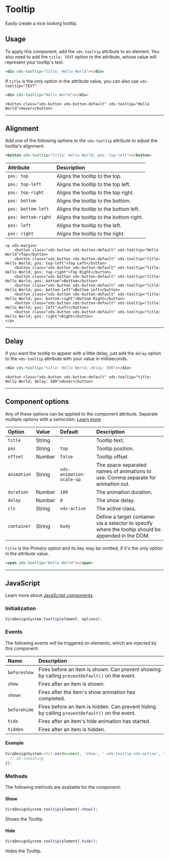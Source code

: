 # Tooltip

<p class="vds-text-lead">Easily create a nice looking tooltip.</p>

## Usage

To apply this component, add the `vds-tooltip` attribute to an element. You also need to add the `title: TEXT` option to the attribute, whose value will represent your tooltip's text.

```html
<div vds-tooltip="title: Hello World"></div>
```

If `title` is the only option in the attribute value, you can also use `vds-tooltip="TEXT"`

```html
<div vds-tooltip="Hello World"></div>
```

```example
<button class="vds-button vds-button-default" vds-tooltip="Hello World">Hover</button>
```

***

## Alignment

Add one of the following options to the `vds-tooltip` attribute to adjust the tooltip's alignment.

```html
<button vds-tooltip="title: Hello World; pos: top-left"></button>
```

| Attribute           | Description                             |
|:--------------------|:----------------------------------------|
| `pos: top`          | Aligns the tooltip to the top.          |
| `pos: top-left`     | Aligns the tooltip to the top left.     |
| `pos: top-right`    | Aligns the tooltip to the top right.    |
| `pos: bottom`       | Aligns the tooltip to the bottom.       |
| `pos: bottom-left`  | Aligns the tooltip to the bottom left.  |
| `pos: bottom-right` | Aligns the tooltip to the bottom right. |
| `pos: left`         | Aligns the tooltip to the left.         |
| `pos: right`        | Aligns the tooltip to the right.        |

```example
<p vds-margin>
    <button class="vds-button vds-button-default" vds-tooltip="Hello World">Top</button>
    <button class="vds-button vds-button-default" vds-tooltip="title: Hello World; pos: top-left">Top Left</button>
    <button class="vds-button vds-button-default" vds-tooltip="title: Hello World; pos: top-right">Top Right</button>
    <button class="vds-button vds-button-default" vds-tooltip="title: Hello World; pos: bottom">Bottom</button>
    <button class="vds-button vds-button-default" vds-tooltip="title: Hello World; pos: bottom-left">Bottom Left</button>
    <button class="vds-button vds-button-default" vds-tooltip="title: Hello World; pos: bottom-right">Bottom Right</button>
    <button class="vds-button vds-button-default" vds-tooltip="title: Hello World; pos: left">Left</button>
    <button class="vds-button vds-button-default" vds-tooltip="title: Hello World; pos: right">Right</button>
</p>
```

***

## Delay

If you want the tooltip to appear with a little delay, just add the `delay` option to the `vds-tooltip` attribute with your value in milliseconds.

```html
<div vds-tooltip="title: Hello World; delay: 500"></div>
```

```example
<button class="vds-button vds-button-default" vds-tooltip="title: Hello World; delay: 500">Hover</button>
```

***

## Component options

Any of these options can be applied to the component attribute. Separate multiple options with a semicolon. [Learn more](javascript.md#component-configuration)

| Option      | Value  | Default                 | Description                                                                                          |
|:------------|:-------|:------------------------|:-----------------------------------------------------------------------------------------------------|
| `title`     | String | ``                      | Tooltip text.                                                                                        |
| `pos`       | String | `top`                   | Tooltip position.                                                                                    |
| `offset`    | Number | `false`                 | Tooltip offset.                                                                                      |
| `animation` | String | `vds-animation-scale-up` | The space separated names of animations to use. Comma separate for animation out.                    |
| `duration`  | Number | `100`                   | The animation duration.                                                                              |
| `delay`     | Number | `0`                     | The show delay.                                                                                      |
| `cls`       | String | `vds-active`             | The active class.                                                                                    |
| `container` | String | `body`                  | Define a target container via a selector to specify where the tooltip should be appended in the DOM. |

`title` is the _Primary_ option and its key may be omitted, if it's the only option in the attribute value.

```html
<span vds-tooltip="Hello World"></span>
```

***

## JavaScript

Learn more about [JavaScript components](javascript.md#programmatic-use).

### Initialization

```js
ViraDesignSystem.tooltip(element, options);
```

### Events

The following events will be triggered on elements, which are injected by this component:

| Name         | Description                                                                                    |
|:-------------|:-----------------------------------------------------------------------------------------------|
| `beforeshow` | Fires before an item is shown. Can prevent showing by calling `preventDefault()` on the event. |
| `show`       | Fires after an item is shown.                                                                  |
| `shown`      | Fires after the item's show animation has completed.                                           |
| `beforehide` | Fires before an item is hidden. Can prevent hiding by calling `preventDefault()` on the event. |
| `hide`       | Fires after an item's hide animation has started.                                              |
| `hidden`     | Fires after an item is hidden.                                                                 |

#### Example

```javascript
ViraDesignSystem.util.on(document, 'show', '.vds-tooltip.vds-active', function() {
  // do something
});
```

### Methods

The following methods are available for the component:

#### Show

```js
ViraDesignSystem.tooltip(element).show();
```

Shows the Tooltip.

#### Hide

```js
ViraDesignSystem.tooltip(element).hide();
```

Hides the Tooltip.
